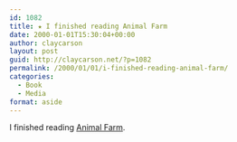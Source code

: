 ```yaml
---
id: 1082
title: ★ I finished reading Animal Farm
date: 2000-01-01T15:30:04+00:00
author: claycarson
layout: post
guid: http://claycarson.net/?p=1082
permalink: /2000/01/01/i-finished-reading-animal-farm/
categories:
  - Book
  - Media
format: aside
---
```

I finished reading [Animal Farm](http://amazon.com/exec/obidos/ASIN/0452284244/claycarson0c-20).